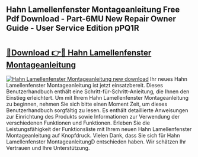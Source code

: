 ## Hahn Lamellenfenster Montageanleitung Free Pdf Download - Part-6MU New Repair Owner Guide - User Service Edition pPQ1R

# <h2><a href="http://df6xyq.blite.top/?on=Hahn+Lamellenfenster+Montageanleitung">🔗Download 👉🔴 Hahn Lamellenfenster Montageanleitung</a></h2>

[![Hahn Lamellenfenster Montageanleitung new download](https://i.imgur.com/lujVjoI.png)](http://df6xyq.blite.top/?on=Hahn+Lamellenfenster+Montageanleitung)
Ihr neues Hahn Lamellenfenster Montageanleitung ist jetzt einsatzbereit. Dieses Benutzerhandbuch enthält eine Schritt-für-Schritt-Anleitung, die Ihnen den Einstieg erleichtert. Um mit Ihrem Hahn Lamellenfenster Montageanleitung zu beginnen, nehmen Sie sich bitte einen Moment Zeit, um dieses Benutzerhandbuch sorgfältig zu lesen. Es enthält detaillierte Anweisungen zur Einrichtung des Produkts sowie Informationen zur Verwendung der verschiedenen Funktionen und Funktionen. Erleben Sie die Leistungsfähigkeit der Funktionsliste mit Ihrem neuen Hahn Lamellenfenster Montageanleitung auf Knopfdruck. Vielen Dank, dass Sie sich für Hahn Lamellenfenster MontageanleitungD entschieden haben. Wir schätzen Ihr Vertrauen und Ihre Unterstützung.
